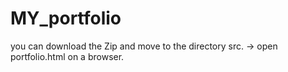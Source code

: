 # MY_portfolio

you can download the Zip and move to the directory src.
-> open portfolio.html on a browser.
